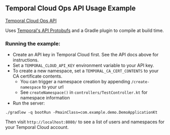 ## Temporal Cloud Ops API Usage Example

[Temporal Cloud Ops API](https://docs.temporal.io/ops)

Uses [Temporal's API Protobufs](https://github.com/temporalio/api-cloud) and a Gradle plugin to compile at build time.

### Running the example:

* Create an API key in Temporal Cloud first. See the API docs above for instructions.
* Set a `TEMPORAL_CLOUD_API_KEY` environment variable to your API key.
* To create a new namespace, set a `TEMPORAL_CA_CERT_CONTENTS` to your CA certificate contents.
  * You can trigger a namespace creation by appending `/create-namespace` to your url
  * See `createNamespace()` in `controllers/TestController.kt` for namespace information
* Run the server:
```
./gradlew -q bootRun -PmainClass=com.example.demo.DemoApplicationKt
```

Then visit `http://localhost:8080/` to see a list of users and namespaces for your Temporal Cloud account.